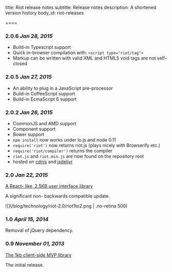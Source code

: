 
title: Riot release notes
subtitle: Release notes
description: A shortened version history
body_id: riot-releases

====

### 2.0.6 *Jan 28, 2015*

- Build-in Typescript support
- Quick in-browser compilation with: `<script type="riot/tag">`
- Markup can be written with valid XML and HTML5 void tags are not self-closed


### 2.0.5 *Jan 27, 2015*

- An ability to plug in a JavaScript pre-processor
- Build-in CoffeeScript support
- Build-in EcmaScript 6 support



### 2.0.2 *Jan 26, 2015*

- CommonJS and AMD support
- Component support
- Bower support
- `npm install` now works under io.js and node 0.11
- `require('riot')` now returns riot.js (plays nicely with Browserify etc.)
- `require('riot/compiler')` returns the compiler
- `riot.js` and `riot.min.js` are now found on the repository root
- hosted on [cdnjs](https://cdnjs.com/libraries/riot) and [jsdelivr](http://www.jsdelivr.com/#!riot)


### 2.0 *Jan 22, 2015*

[A React- like, 2.5KB user interface library](/blog/technology/riot-2.0/)

A significant non- backwards compatible update.

![](/blog/technology/riot-2.0/riot1to2.png | .no-retina 500)


### 1.0 *April 15, 2014*

Removal of jQuery dependency.


### 0.9 *November 01, 2013*

[The 1kb client-side MVP library](/blog/technology/riotjs-the-1kb-mvp-framework.html)

The initial release.